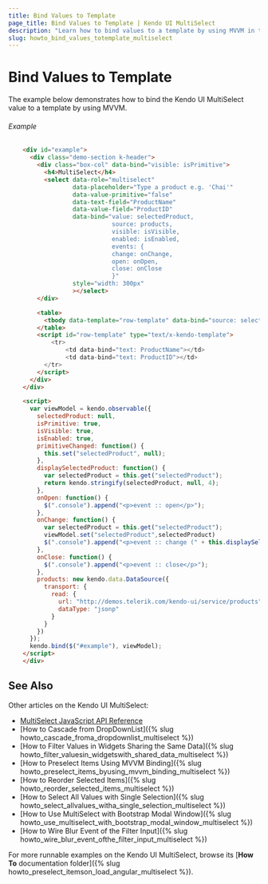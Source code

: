 ```yaml
---
title: Bind Values to Template
page_title: Bind Values to Template | Kendo UI MultiSelect
description: "Learn how to bind values to a template by using MVVM in the Kendo UI MultiSelect widget."
slug: howto_bind_values_totemplate_multiselect
---
```


# Bind Values to Template

The example below demonstrates how to bind the Kendo UI MultiSelect value to a template by using MVVM.

###### Example

```html
    <div id="example">
      <div class="demo-section k-header">
        <div class="box-col" data-bind="visible: isPrimitive">
          <h4>MultiSelect</h4>
          <select data-role="multiselect"
                  data-placeholder="Type a product e.g. 'Chai'"
                  data-value-primitive="false"
                  data-text-field="ProductName"
                  data-value-field="ProductID"
                  data-bind="value: selectedProduct,
                             source: products,
                             visible: isVisible,
                             enabled: isEnabled,
                             events: {
                             change: onChange,
                             open: onOpen,
                             close: onClose
                             }"
                  style="width: 300px"
                  ></select>
        </div>

        <table>
          <tbody data-template="row-template" data-bind="source: selectedProduct"></tbody>
        </table>
        <script id="row-template" type="text/x-kendo-template">
            <tr>
                <td data-bind="text: ProductName"></td>
                <td data-bind="text: ProductID"></td>
          </tr>
        </script>
      </div>
    </div>

    <script>
      var viewModel = kendo.observable({
        selectedProduct: null,
        isPrimitive: true,
        isVisible: true,
        isEnabled: true,
        primitiveChanged: function() {
          this.set("selectedProduct", null);
        },
        displaySelectedProduct: function() {
          var selectedProduct = this.get("selectedProduct");
          return kendo.stringify(selectedProduct, null, 4);
        },
        onOpen: function() {
          $(".console").append("<p>event :: open</p>");
        },
        onChange: function() {
          var selectedProduct = this.get("selectedProduct");
          viewModel.set("selectedProduct",selectedProduct)
          $(".console").append("<p>event :: change (" + this.displaySelectedProduct() + ")</p>");
        },
        onClose: function() {
          $(".console").append("<p>event :: close</p>");
        },
        products: new kendo.data.DataSource({
          transport: {
            read: {
              url: "http://demos.telerik.com/kendo-ui/service/products",
              dataType: "jsonp"
            }
          }
        })
      });
      kendo.bind($("#example"), viewModel);
    </script>
    </div>
```

## See Also

Other articles on the Kendo UI MultiSelect:

* [MultiSelect JavaScript API Reference](/api/javascript/ui/multiselect)
* [How to Cascade from DropDownList]({% slug howto_cascade_froma_dropdownlist_multiselect %})
* [How to Filter Values in Widgets Sharing the Same Data]({% slug howto_filter_valuesin_widgetswith_shared_data_multiselect %})
* [How to Preselect Items Using MVVM Binding]({% slug howto_preselect_items_byusing_mvvm_binding_multiselect %})
* [How to Reorder Selected Items]({% slug howto_reorder_selected_items_multiselect %})
* [How to Select All Values with Single Selection]({% slug howto_select_allvalues_witha_single_selection_multiselect %})
* [How to Use MultiSelect with Bootstrap Modal Window]({% slug howto_use_multiselect_with_bootstrap_modal_window_multiselect %})
* [How to Wire Blur Event of the Filter Input]({% slug howto_wire_blur_event_ofthe_filtеr_input_multiselect %})

For more runnable examples on the Kendo UI MultiSelect, browse its [**How To** documentation folder]({% slug howto_preselect_itemson_load_angular_multiselect %}).
